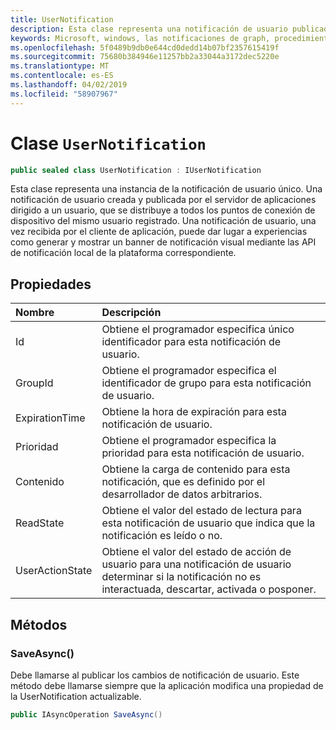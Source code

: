 ```yaml
---
title: UserNotification
description: Esta clase representa una notificación de usuario publicado por el servidor de aplicaciones a través de las notificaciones de Graph y recibidos por el cliente de aplicación.
keywords: Microsoft, windows, las notificaciones de graph, procedimientos de windows
ms.openlocfilehash: 5f0489b9db0e644cd0dedd14b07bf2357615419f
ms.sourcegitcommit: 75680b384946e11257bb2a33044a3172dec5220e
ms.translationtype: MT
ms.contentlocale: es-ES
ms.lasthandoff: 04/02/2019
ms.locfileid: "58907967"
---
```

# <a name="class-usernotification"></a>Clase `UserNotification`

```C#
public sealed class UserNotification : IUserNotification
```

Esta clase representa una instancia de la notificación de usuario único. Una notificación de usuario creada y publicada por el servidor de aplicaciones dirigido a un usuario, que se distribuye a todos los puntos de conexión de dispositivo del mismo usuario registrado.
Una notificación de usuario, una vez recibida por el cliente de aplicación, puede dar lugar a experiencias como generar y mostrar un banner de notificación visual mediante las API de notificación local de la plataforma correspondiente.

## <a name="properties"></a>Propiedades

|Nombre | Descripción |
|:-- |:-- |
|Id |Obtiene el programador especifica único identificador para esta notificación de usuario.|
|   GroupId |Obtiene el programador especifica el identificador de grupo para esta notificación de usuario.| 
|   ExpirationTime |Obtiene la hora de expiración para esta notificación de usuario.| 
|   Prioridad|Obtiene el programador especifica la prioridad para esta notificación de usuario.| 
|   Contenido|Obtiene la carga de contenido para esta notificación, que es definido por el desarrollador de datos arbitrarios.| 
|   ReadState|Obtiene el valor del estado de lectura para esta notificación de usuario que indica que la notificación es leído o no.| 
|   UserActionState|Obtiene el valor del estado de acción de usuario para una notificación de usuario determinar si la notificación no es interactuada, descartar, activada o posponer.| 


## <a name="methods"></a>Métodos

### <a name="saveasync"></a>SaveAsync() 
Debe llamarse al publicar los cambios de notificación de usuario. Este método debe llamarse siempre que la aplicación modifica una propiedad de la UserNotification actualizable.
```C#
public IAsyncOperation SaveAsync()
```

